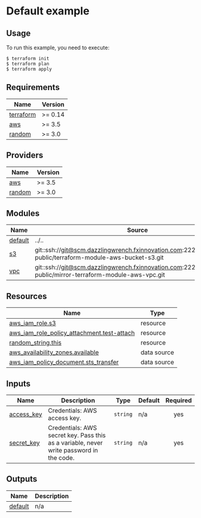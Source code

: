 # Default example

## Usage

To run this example, you need to execute:

```
$ terraform init
$ terraform plan
$ terraform apply
```

<!-- BEGINNING OF PRE-COMMIT-TERRAFORM DOCS HOOK -->
## Requirements

| Name | Version |
|------|---------|
| <a name="requirement_terraform"></a> [terraform](#requirement\_terraform) | >= 0.14 |
| <a name="requirement_aws"></a> [aws](#requirement\_aws) | >= 3.5 |
| <a name="requirement_random"></a> [random](#requirement\_random) | >= 3.0 |

## Providers

| Name | Version |
|------|---------|
| <a name="provider_aws"></a> [aws](#provider\_aws) | >= 3.5 |
| <a name="provider_random"></a> [random](#provider\_random) | >= 3.0 |

## Modules

| Name | Source | Version |
|------|--------|---------|
| <a name="module_default"></a> [default](#module\_default) | ../.. | n/a |
| <a name="module_s3"></a> [s3](#module\_s3) | git::ssh://git@scm.dazzlingwrench.fxinnovation.com:2222/fxinnovation-public/terraform-module-aws-bucket-s3.git | 4.0.0 |
| <a name="module_vpc"></a> [vpc](#module\_vpc) | git::ssh://git@scm.dazzlingwrench.fxinnovation.com:2222/fxinnovation-public/mirror-terraform-module-aws-vpc.git | v3.7.0 |

## Resources

| Name | Type |
|------|------|
| [aws_iam_role.s3](https://registry.terraform.io/providers/hashicorp/aws/latest/docs/resources/iam_role) | resource |
| [aws_iam_role_policy_attachment.test-attach](https://registry.terraform.io/providers/hashicorp/aws/latest/docs/resources/iam_role_policy_attachment) | resource |
| [random_string.this](https://registry.terraform.io/providers/hashicorp/random/latest/docs/resources/string) | resource |
| [aws_availability_zones.available](https://registry.terraform.io/providers/hashicorp/aws/latest/docs/data-sources/availability_zones) | data source |
| [aws_iam_policy_document.sts_transfer](https://registry.terraform.io/providers/hashicorp/aws/latest/docs/data-sources/iam_policy_document) | data source |

## Inputs

| Name | Description | Type | Default | Required |
|------|-------------|------|---------|:--------:|
| <a name="input_access_key"></a> [access\_key](#input\_access\_key) | Credentials: AWS access key. | `string` | n/a | yes |
| <a name="input_secret_key"></a> [secret\_key](#input\_secret\_key) | Credentials: AWS secret key. Pass this as a variable, never write password in the code. | `string` | n/a | yes |

## Outputs

| Name | Description |
|------|-------------|
| <a name="output_default"></a> [default](#output\_default) | n/a |
<!-- END OF PRE-COMMIT-TERRAFORM DOCS HOOK -->
